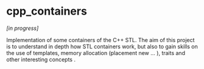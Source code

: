 # cpp_containers

_[in progress]_

Implementation of some containers of the C++ STL.
The aim of this project is to understand in depth how STL containers work, but also to gain skills on the use of
templates, memory allocation (placement new ... ), traits and other interesting concepts .